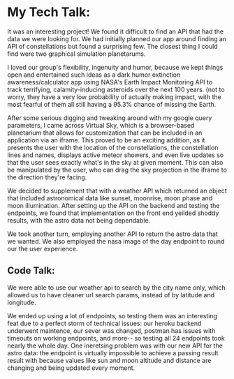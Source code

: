 # My Tech Talk:
It was an interesting project!  We found it difficult to find an API that had the data we were looking for.  We had initially planned our app around finding an API of constellations but found a surprising few.  The closest thing I could find were two graphical simulation planetarums.  

I loved our group's flexibility, ingenuity and humor, because we kept things open and entertained such ideas as a dark humor extinction awareness/calculator app using NASA's Earth Impact Monitoring API to track terrifying, calamity-inducing asteroids over the next 100 years. (not to worry, they have a very low probability of actually making impact, with the most fearful of them all still having a 95.3% chance of missing the Earth.

After some serious digging and tweaking around with my google query parameters, I came across Virtual Sky, which is a browser-based planetarium that allows for customization that can be included in an application via an iframe. This proved to be an exciting addition, as it presents the user with the location of the constellations, the constellation lines and names, displays active meteor showers, and even live updates so that the user sees exactly what's in the sky at given moment.  This can also be manipulated by the user, who can drag the sky projection in the iframe to the direction they're facing.

We decided to supplement that with a weather API which returned an object that included astronomical data like sunset, moonrise, moon phase and moon illumination.  After setting up the API on the backend and testing the endpoints, we found that implementation on the front end yeilded shoddy results, with the astro data not being dependable.
<!-- Get refresher on what wouldn't load from this endpoint -->
We took another turn, employing another API to return the astro data that we wanted.  We also employed the nasa image of the day endpoint to round our the user experience.



## Code Talk:
We were able to use our weather api to search by the city name only, which allowed us to have cleaner url search params, instead of by latitude and longitude.

We ended up using a lot of endpoints, so testing them was an interesting feat due to a perfect storm of technical issues: our heroku backend underwent maintence, our sever was changed, postman has issues with timeouts on working endpoints, and more-- so testing all 24 endpoints took nearly the whole day. One ineretsing problem was with our new API for the astro data: the endpoint is virtually impossible to achieve a passing result result with because values like sun and moon altitude and distance are changing and being updated every moment.